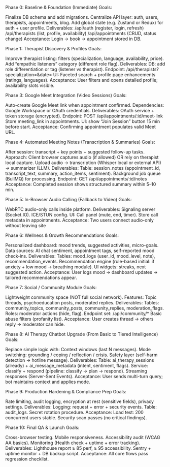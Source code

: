 Phase 0: Baseline & Foundation (Immediate) Goals:

Finalize DB schema and add migrations.
Centralize API layer: auth, users, therapists, appointments, blog.
Add global state (e.g. Zustand or Redux) for auth + user profile. Deliverables:
/api/auth (register, login, refresh)
/api/therapists (list, profile, availability)
/api/appointments (CRUD, status change) Acceptance:
Login → book → appointment stored in DB.

Phase 1: Therapist Discovery & Profiles Goals:

Improve therapist listing: filters (specialization, language, availability, price).
Add “empathic listeners” category (different role flag). Deliverables:
DB: add role differentiation or tag (listener vs therapist).
Endpoint: /api/therapists?specialization=&date=
UI: Faceted search + profile page enhancements (ratings, languages). Acceptance:
User filters and opens detailed profile; availability slots visible.

Phase 3: Google Meet Integration (Video Sessions) Goals:

Auto-create Google Meet link when appointment confirmed. Dependencies:
Google Workspace or OAuth credentials. Deliverables:
OAuth service + token storage (encrypted).
Endpoint: POST /api/appointments/:id/meet-link
Store meeting_link in appointments.
UI: show “Join Session” button 15 min before start. Acceptance:
Confirming appointment populates valid Meet URL.

Phase 4: Automated Meeting Notes (Transcription & Summaries) Goals:

After session: transcript + key points + suggested follow-up tasks. Approach:
Client browser captures audio (if allowed) OR rely on therapist local capture.
Upload audio → transcription (Whisper local or external API) → summarizer (LLM). Deliverables:
Table: session_notes (appointment_id, transcript_text, summary, action_items, sentiment).
Background job queue (BullMQ) for processing.
Endpoint: GET /api/appointments/:id/notes Acceptance:
Completed session shows structured summary within 5–10 min.

Phase 5: In-Browser Audio Calling (Fallback to Video) Goals:

WebRTC audio-only calls inside platform. Deliverables:
Signaling server (Socket.IO).
ICE/STUN config.
UI: Call panel (mute, end, timer).
Store call metadata in appointments. Acceptance:
Two users connect audio-only without leaving site

Phase 6: Wellness & Growth Recommendations Goals:

Personalized dashboard: mood trends, suggested activities, micro-goals. Data sources:
AI chat sentiment, appointment tags, self-reported mood check-ins. Deliverables:
Tables: mood_logs (user_id, mood_level, note), recommendation_events.
Recommendation engine (rule-based initial: if anxiety + low mood → breathing module).
UI widgets: streaks, next suggested action. Acceptance:
User logs mood → dashboard updates → tailored recommendations appear.

Phase 7: Social / Community Module Goals:

Lightweight community space (NOT full social network). Features:
Topic threads, psychoeducation posts, moderated replies. Deliverables:
Tables: community_topics, community_posts, community_replies, moderation_flags.
Roles: moderator actions (hide, flag).
Endpoint set: /api/community/\*
Basic abuse filters (profanity list). Acceptance:
User creates thread → others reply → moderator can hide.

Phase 8: AI Therapy Chatbot Upgrade (From Basic to Tiered Intelligence) Goals:

Replace simple logic with:
Context windows (last N messages).
Mode switching: grounding / coping / reflection / crisis.
Safety layer (self-harm detection → hotline message). Deliverables:
Table: ai_therapy_sessions (already) + ai_message_metadata (intent, sentiment, flags).
Service: classify + respond (pipeline: classify → plan → respond).
Streaming responses (Server-Sent Events). Acceptance:
User sends multi-turn query; bot maintains context and applies mode.

Phase 9: Production Hardening & Compliance Prep Goals:

Rate limiting, audit logging, encryption at rest (sensitive fields), privacy settings. Deliverables:
Logging: request + error + security events.
Table: audit_logs.
Secret rotation procedure. Acceptance:
Load test: 200 concurrent users stable.
Security scan passes (no critical findings).

Phase 10: Final QA & Launch Goals:

Cross-browser testing.
Mobile responsiveness.
Accessibility audit (WCAG AA basics).
Monitoring (Health check + uptime + error tracking). Deliverables:
Lighthouse report ≥ 85 perf, ≥ 95 accessibility.
Sentry + uptime monitor + DB backup script. Acceptance:
All core flows pass regression checklist.
